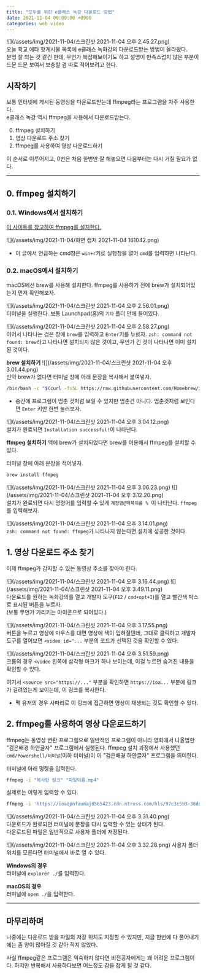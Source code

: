 ```yaml
---
title: "모두를 위한 e클래스 녹강 다운로드 방법"
date: 2021-11-04 00:00:00 +0900
categories: web video
---
```

![](/assets/img/2021-11-04/스크린샷 2021-11-04 오후 2.45.27.png)  
오늘 학교 에타 핫게시물 목록에 e클래스 녹화강의 다운로드받는 방법이 올라왔다.  
분명 잘 되는 것 같긴 한데, 무언가 복잡해보이기도 하고 설명이 만족스럽지 않은 부분이 드문 드문 보여서 보충할 겸 따로 적어보려고 한다.  

## 시작하기
보통 인터넷에 게시된 동영상을 다운로드받는데 ffmpeg라는 프로그램을 자주 사용한다.  
e클래스 녹강 역시 ffmpeg을 사용해서 다운로드받는다.  

0. ffmpeg 설치하기
1. 영상 다운로드 주소 찾기
2. ffmpeg를 사용하여 영상 다운로드하기

이 순서로 이루어지고, 0번은 처음 한번만 잘 해놓으면 다음부터는 다시 거칠 필요가 없다.  

---
## 0. ffmpeg 설치하기
### 0.1. Windows에서 설치하기

[이 사이트를 참고하여 ffmpeg를 설치한다.](https://hello-bryan.tistory.com/230)  

![](/assets/img/2021-11-04/화면 캡처 2021-11-04 161042.png)  
* 이 글에서 언급하는 cmd창은 `win+r`키로 실행창을 열어 `cmd`를 입력하면 나타난다.  

### 0.2. macOS에서 설치하기
macOS에선 brew를 사용해 설치한다. ffmpeg를 사용하기 전에 brew가 설치되어있는지 먼저 확인해보자.  

![](/assets/img/2021-11-04/스크린샷 2021-11-04 오후 2.56.01.png)  
터미널을 실행한다. 보통 Launchpad(홈)의 `기타` 폴더 안에 들어있다.

![](/assets/img/2021-11-04/스크린샷 2021-11-04 오후 2.58.27.png)  
이어서 나타나는 검은 창에 `brew`를 입력하고 `Enter`키를 누르자.
`zsh: command not found: brew`라고 나타나면 설치되지 않은 것이고, 무언가 긴 것이 나타나면 이미 설치된 것이다.

**brew 설치하기**
![](/assets/img/2021-11-04/스크린샷 2021-11-04 오후 3.01.44.png)  
만약 brew가 없다면 터미널 창에 아래 문장을 복사해서 붙여넣자.
```sh
/bin/bash -c "$(curl -fsSL https://raw.githubusercontent.com/Homebrew/install/HEAD/install.sh)"
```
* 중간에 프로그램이 멈춘 것처럼 보일 수 있지만 멈춘건 아니다. 멈춘것처럼 보인다면 `Enter` 키만 한번 눌러보자.

![](/assets/img/2021-11-04/스크린샷 2021-11-04 오후 3.04.12.png)  
설치가 완료되면 `Installation successful!`이 나타난다.

**ffmpeg 설치하기**
맥에 brew가 설치되었다면 brew를 이용해서 ffmpeg를 설치할 수 있다.

터미널 창에 아래 문장을 적어넣자.
```sh
brew install ffmpeg
```

![](/assets/img/2021-11-04/스크린샷 2021-11-04 오후 3.06.23.png) ![](/assets/img/2021-11-04/스크린샷 2021-11-04 오후 3.12.20.png)  
설치가 완료되면 다시 명령어를 입력할 수 있게 `계정명@맥북이름 % `이 나타난다. `ffmpeg`를 입력해보자.

![](/assets/img/2021-11-04/스크린샷 2021-11-04 오후 3.14.01.png)  
`zsh: command not found: ffmpeg`가 나타나지 않는다면 설치에 성공한 것이다.

## 1. 영상 다운로드 주소 찾기
이제 ffmpeg가 감지할 수 있는 동영상 주소를 찾아야 한다.  

![](/assets/img/2021-11-04/스크린샷 2021-11-04 오후 3.16.44.png) ![](/assets/img/2021-11-04/스크린샷 2021-11-04 오후 3.49.11.png)  
다운로드를 원하는 녹화강의를 열고 개발자 도구(`F12` / `cmd+opt+I`)를 열고 빨간색 박스로 표시된 버튼을 누르자.  
(보통 무언가 가리키는 아이콘으로 되어있다.)  

![](/assets/img/2021-11-04/스크린샷 2021-11-04 오후 3.17.55.png)  
버튼을 누르고 영상에 마우스를 대면 영상에 색이 입혀질텐데, 그대로 클릭하고 개발자 도구를 열어보면 `<video id="...` 부분의 코드가 선택된 것을 확인할 수 있다.  

![](/assets/img/2021-11-04/스크린샷 2021-11-04 오후 3.51.59.png)  
크롬의 경우 `<video` 왼쪽에 삼각형 마크가 하나 보이는데, 이걸 누르면 숨겨진 내용을 확인할 수 있다.  

여기서 `<source src="https://..."` 부분을 확인하면 `https://ioa...` 부분에 링크가 걸려있는게 보이는데, 이 링크를 복사한다.
* 맥 유저의 경우 사파리로 이 링크에 접근하면 영상이 재생되는 것도 확인할 수 있다.

## 2. ffmpeg를 사용하여 영상 다운로드하기
ffmpeg는 동영상 변환 프로그램으로 일반적인 프로그램이 아니라 영화에서 나올법한 "검은배경 하얀글자" 프로그램에서 실행된다. ffmpeg 설치 과정에서 사용했던 `cmd/Powershell/터미널`(이하 터미널)이 이 "검은배경 하얀글자" 프로그램을 의미한다.

터미널에 아래 명령을 입력한다.
```zsh
ffmpeg -i "복사한 링크" "파일이름.mp4"
```

실제로는 이렇게 입력할 수 있다.
```zsh
ffmpeg -i 'https://ioaqpnfaumaj8565423.cdn.ntruss.com/hls/97c3c593-38dd-4825-8546-e26823489534/mp4/97c3c593-38dd-4825-8546-e26823489534.mp4/index.m3u8' test.mp4
```

![](/assets/img/2021-11-04/스크린샷 2021-11-04 오후 3.31.40.png)  
다운로드가 완료되면 터미널에 문장을 다시 입력할 수 있는 상태가 된다.  
다운로드된 파일은 일반적으로 사용자 폴더에 저장된다.  

![](/assets/img/2021-11-04/스크린샷 2021-11-04 오후 3.32.28.png)
사용자 폴더 위치를 모른다면 터미널에서 바로 열 수 있다.  

**Windows의 경우**  
터미널에 `explorer ./`를 입력한다.  

**macOS의 경우**  
터미널에 `open ./`을 입력한다.  

---
## 마무리하며
나중에는 다운로드 받을 파일의 저장 위치도 지정할 수 있지만, 지금 한번에 다 풀어내기에는 좀 양이 많아질 것 같아 적지 않았다.  

사실 ffmpeg같은 프로그램은 익숙하지 않다면 비전공자에게는 꽤 어려운 프로그램이다. 하지만 반복해서 사용하다보면 어느정도 감을 잡게 될 것 같다.  
